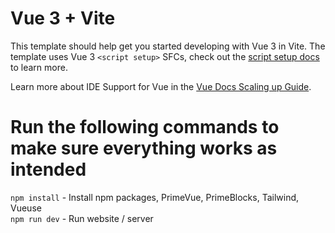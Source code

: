 # Vue 3 + Vite

This template should help get you started developing with Vue 3 in Vite. The template uses Vue 3 `<script setup>` SFCs, check out the [script setup docs](https://v3.vuejs.org/api/sfc-script-setup.html#sfc-script-setup) to learn more.

Learn more about IDE Support for Vue in the [Vue Docs Scaling up Guide](https://vuejs.org/guide/scaling-up/tooling.html#ide-support).

# Run the following commands to make sure everything works as intended <br/>
`npm install` - Install npm packages, PrimeVue, PrimeBlocks, Tailwind, Vueuse <br/>
`npm run dev` - Run website / server
